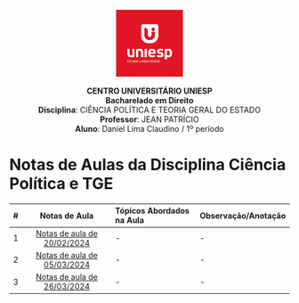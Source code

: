 <div align="center">

<p align="center"><img height="120" src="../../../figuras/LOGO_UNIESP.png"> </p>

<p align="center"><b>CENTRO UNIVERSITÁRIO UNIESP</b><br>
<b>Bacharelado em Direito</b><br>
<b>Disciplina</b>: CIÊNCIA POLÍTICA E TEORIA GERAL DO ESTADO<br>
<b>Professor</b>: JEAN PATRÍCIO<br>
<b>Aluno</b>: Daniel Lima Claudino / 1º período<br>
 </p>
</div>

# Notas de Aulas da Disciplina Ciência Política e TGE

|#|Notas de Aula|Tópicos Abordados na Aula|Observação/Anotação|
|:---:|:---:|:---|:---|
|1|[Notas de aula de 20/02/2024](./notas-de-aula-2024-02-20.md)|-|-|
|2|[Notas de aula de 05/03/2024](./notas-de-aula-2024-03-05.md)|-|-|
|3|[Notas de aula de 26/03/2024](./notas-de-aula-2024-03-26.md)|-|-|
